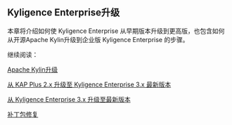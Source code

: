 ## Kyligence Enterprise升级

本章将介绍如何使 Kyligence Enterprise 从早期版本升级到更高版，也包含如何从开源Apache Kylin升级到企业版 Kyligence Enterprise 的步骤。

继续阅读：

[Apache Kylin升级](upgrade_kylin.cn.md)

[从 KAP Plus 2.x 升级至 Kyligence Enterprise 3.x 最新版本](upgrade_kapp.cn.md)

[从 Kyligence Enterprise 3.x 升级至最新版本](upgrade_ke3.x.cn.md)

[补丁包修复](upgrade_patch.cn.md)

